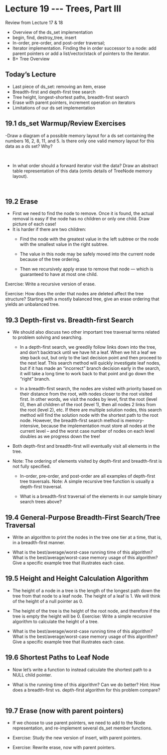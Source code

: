 # Lecture 19 --- Trees, Part III

Review from Lecture 17 & 18
- Overview of the ds_set implementation
- begin, find, destroy_tree, insert
- In-order, pre-order, and post-order traversal;
- Iterator implementation. Finding the in order successor to a node: add parent pointers or add a list/vector/stack
of pointers to the iterator.
- B+ Tree Overview

## Today’s Lecture

- Last piece of ds_set: removing an item, erase
- Breadth-first and depth-first tree search
- Tree height, longest-shortest paths, breadth-first search
- Erase with parent pointers, increment operation on iterators
- Limitations of our ds set implementation

## 19.1 ds_set Warmup/Review Exercises

-Draw a diagram of a possible memory layout for a ds set containing the numbers 16, 2, 8, 11, and 5. Is there
only one valid memory layout for this data as a ds set? Why?

&nbsp;
&nbsp;
&nbsp;
&nbsp;
&nbsp;
&nbsp;

- In what order should a forward iterator visit the data? Draw an abstract table representation of this data
(omits details of TreeNode memory layout).

&nbsp;
&nbsp;
&nbsp;
&nbsp;
&nbsp;
&nbsp;

## 19.2 Erase

- First we need to find the node to remove. Once it is found,
the actual removal is easy if the node has no children or only one child.
Draw picture of each case!
- It is harder if there are two children:
  - Find the node with the greatest value in the left subtree or the node with the smallest value in the right subtree.

  - The value in this node may be safely moved into the current node because of the tree ordering.

  - Then we recursively apply erase to remove that node — which is guaranteed to have at most one child.

Exercise: Write a recursive version of erase.
&nbsp;
&nbsp;
&nbsp;
&nbsp;
&nbsp;
&nbsp;

Exercise: How does the order that nodes are deleted affect the tree structure? Starting with a mostly balanced
tree, give an erase ordering that yields an unbalanced tree.
&nbsp;
&nbsp;
&nbsp;
&nbsp;
&nbsp;
&nbsp;

## 19.3 Depth-first vs. Breadth-first Search

- We should also discuss two other important tree traversal terms related to problem solving and searching.
  - In a depth-first search, we greedily follow links down into the tree, and don’t backtrack until we have hit a leaf. When we hit a leaf we step back out, but only to the last decision point and then proceed to the next leaf. This search method will quickly investigate leaf nodes, but if it has made an “incorrect” branch decision early in the search, it will take a long time to work back to that point and go down the “right” branch.

  - In a breadth-first search, the nodes are visited with priority based on their distance from the root, with nodes closer to the root visited first. In other words, we visit the nodes by level, first the root (level 0), then all children of the root (level 1), then all nodes 2 links from the root (level 2), etc. If there are multiple solution nodes, this search method will find the solution node with the shortest path to the root node.  However, the breadth-first search method is memory-intensive, because the implementation must store all nodes at the current level – and the worst case number of nodes on each level doubles as we progress down the tree!

- Both depth-first and breadth-first will eventually visit all elements in the tree.
- Note: The ordering of elements visited by depth-first and breadth-first is not fully specified.
  - In-order, pre-order, and post-order are all examples of depth-first tree traversals. Note: A simple recursive tree function is usually a depth-first traversal.

  - What is a breadth-first traversal of the elements in our sample binary search trees above?

## 19.4 General-Purpose Breadth-First Search/Tree Traversal

- Write an algorithm to print the nodes in the tree one tier at a time, that is, in a breadth-first manner.

- What is the best/average/worst-case running time of this algorithm? What is the best/average/worst-case
memory usage of this algorithm? Give a specific example tree that illustrates each case.

## 19.5 Height and Height Calculation Algorithm

- The height of a node in a tree is the length of the longest path down the tree from that node to a leaf node. The height of a leaf is 1. We will think of the height of a null pointer as 0.

- The height of the tree is the height of the root node, and therefore if the tree is empty the height will be 0. Exercise: Write a simple recursive algorithm to calculate the height of a tree.
&nbsp;
&nbsp;
&nbsp;
 
- What is the best/average/worst-case running time of this algorithm? What is the best/average/worst-case memory usage of this algorithm? Give a specific example tree that illustrates each case.
&nbsp;
&nbsp;
&nbsp;

## 19.6 Shortest Paths to Leaf Node

- Now let’s write a function to instead calculate the shortest path to a NULL child pointer.
&nbsp;
&nbsp;
&nbsp;

- What is the running time of this algorithm? Can we do better? Hint: How does a breadth-first vs. depth-first algorithm for this problem compare?
&nbsp;
&nbsp;
&nbsp;

## 19.7 Erase (now with parent pointers)

- If we choose to use parent pointers, we need to add to the Node representation, and re-implement several ds_set member functions.
- Exercise: Study the new version of insert, with parent pointers.
&nbsp;
&nbsp;
&nbsp;

- Exercise: Rewrite erase, now with parent pointers.
&nbsp;
&nbsp;
&nbsp;

